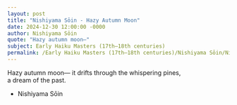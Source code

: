 ```yaml
---
layout: post
title: "Nishiyama Sōin - Hazy Autumn Moon"
date: 2024-12-30 12:00:00 -0000
author: Nishiyama Sōin
quote: "Hazy autumn moon—"
subject: Early Haiku Masters (17th–18th centuries)
permalink: /Early Haiku Masters (17th–18th centuries)/Nishiyama Sōin/Nishiyama Sōin - Hazy Autumn Moon
---
```


Hazy autumn moon—
it drifts through the whispering pines,  
a dream of the past.


- Nishiyama Sōin
